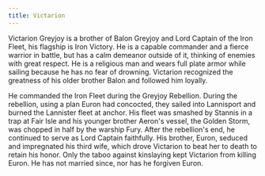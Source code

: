 ```yaml
---
title: Victarion
---
```


Victarion Greyjoy is a brother of Balon Greyjoy and Lord Captain of the Iron Fleet, his flagship is Iron Victory. He is a capable commander and a fierce warrior in battle, but has a calm demeanor outside of it, thinking of enemies with great respect. He is a religious man and wears full plate armor while sailing because he has no fear of drowning. Victarion recognized the greatness of his older brother Balon and followed him loyally.

He commanded the Iron Fleet during the Greyjoy Rebellion. During the rebellion, using a plan Euron had concocted, they sailed into Lannisport and burned the Lannister fleet at anchor. His fleet was smashed by Stannis in a trap at Fair Isle and his younger brother Aeron's vessel, the Golden Storm, was chopped in half by the warship Fury. After the rebellion's end, he continued to serve as Lord Captain faithfully. His brother, Euron, seduced and impregnated his third wife, which drove Victarion to beat her to death to retain his honor. Only the taboo against kinslaying kept Victarion from killing Euron. He has not married since, nor has he forgiven Euron. 



